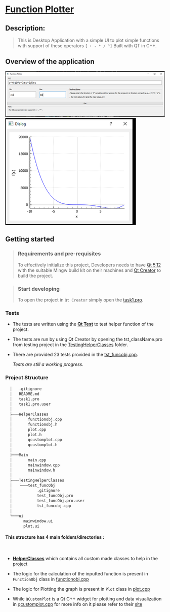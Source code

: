 
# [**Function Plotter**](https://github.com/Abdallah2358/Function-Plotter)
## **Description**:
> This is Desktop Application with a simple UI to plot simple functions with support of these operators ``[ + - * / ^]``
Built with QT in C++.

## **Overview of the application**
![1](images/1.png)
![1](images/2.png)

## **Getting started**
>### Requirements and pre-requisites
>To effectively initialize this project, Developers needs to have [Qt 5.12](https://www.qt.io/offline-installers) with the suitable Mingw build kit on their machines and [Qt Creator](https://www.qt.io/offline-installers) to build the project.


>### Start developing 
>To open the project in ``Qt Creator`` simply open the [task1.pro](task1.pro).


### **Tests**
- The tests are written using the [**Qt Test**](https://doc.qt.io/qt-5/qttest-index.html) to test helper function of the project. 

- The tests are run by using Qt Creator by opening the tst_className.pro from testing project in the [TestingHelperClasses](TestingHelperClasses/) folder.

- There are provided 23 tests provided in the [tst_funcobj.cpp](TestingHelperClasses/test_funcObj/tst_funcobj.cpp).

  _Tests are still a working progress._

### **Project Structure**
      │   .gitignore
      │   README.md
      │   task1.pro
      │   task1.pro.user
      │
      ├───HelperClasses
      │       functionobj.cpp
      │       functionobj.h
      │       plot.cpp
      │       plot.h
      │       qcustomplot.cpp
      │       qcustomplot.h
      │
      ├───Main
      │       main.cpp
      │       mainwindow.cpp
      │       mainwindow.h
      │
      ├───TestingHelperClasses
      │   └───test_funcObj
      │           .gitignore
      │           test_funcObj.pro
      │           test_funcObj.pro.user
      │           tst_funcobj.cpp
      │
      └───ui
            mainwindow.ui
            plot.ui

#### **This structure has 4 main folders/directories :**
<br> 

- [**HelperClasses**](HelperClasses/) which contains all custom made classes to help in the project 

- The logic for the calculation of the inputted function is present in `FunctionObj` class in [functionobj.cpp](HelperClasses/functionobj.cpp) 

- The logic for Plotting the graph is present in `Plot` class in [plot.cpp](HelperClasses/plot.cpp)

- While `QCustomPlot` is a Qt C++ widget for plotting and data visualization in [qcustomplot.cpp](HelperClasses/qcustomplot.cpp) for more info on it please refer to their [site](https://www.qcustomplot.com/)


